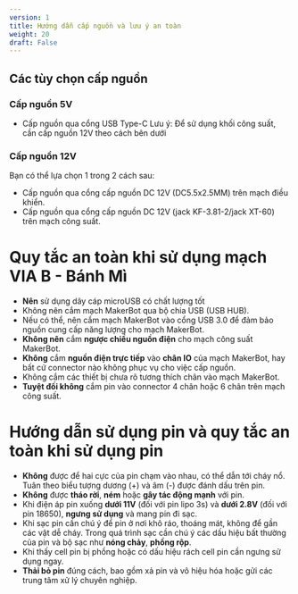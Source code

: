 ```yaml
---
version: 1
title: Hướng dẫn cấp nguồn và lưu ý an toàn
weight: 20
draft: False
---
```


## Các tùy chọn cấp nguồn
### Cấp nguồn 5V
- Cấp nguồn qua cổng USB Type-C
Lưu ý: Để sử dụng khối công suất, cần cấp nguồn 12V theo cách bên dưới
### Cấp nguồn 12V
Bạn có thể lựa chọn 1 trong 2 cách sau:
- Cấp nguồn qua cổng cấp nguồn DC 12V (DC5.5x2.5MM) trên mạch điều khiển.
- Cấp nguồn qua cổng cấp nguồn DC 12V (jack KF-3.81-2/jack XT-60) trên mạch công suất.


# Quy tắc an toàn khi sử dụng mạch VIA B - Bánh Mì
- **Nên** sử dụng dây cáp microUSB có chất lượng tốt
- Không nên cắm mạch MakerBot qua bộ chia USB (USB HUB).
- Nếu có thể, nên cắm mạch MakerBot vào cổng USB 3.0 để đảm bảo nguồn cung cấp năng lượng cho mạch MakerBot.
- **Không nên** cắm **ngược chiều nguồn điện** cho mạch công suất MakerBot.
- **Không** cắm **nguồn điện trực tiếp** vào **chân IO** của mạch MakerBot, hay bất cứ connector nào không phục vụ cho việc cấp nguồn.
- Không cắm các thiết bị chưa rõ tương thích chân vào mạch MakerBot.
- **Tuyệt đối không** cắm pin vào connector 4 chân hoặc 6 chân trên mạch công suất.

# Hướng dẫn sử dụng pin và quy tắc an toàn khi sử dụng pin
- **Không** được để hai cực của pin chạm vào nhau, có thể dẫn tới cháy nổ. Tuân theo biểu tượng dương (+) và âm (-) được đánh dấu trên pin.
- **Không** được **tháo rời**, **ném** hoặc **gây tác động mạnh** với pin.
- Khi điện áp pin xuống **dưới 11V** (đối với pin lipo 3s) và **dưới 2.8V** (đối với pin 18650), **ngưng sử dụng** và mang pin đi sạc.
- Khi sạc pin cần chú ý để pin ở nơi khô ráo, thoáng mát, không để gần các vật dễ cháy. Trong quá trình sạc cần chú ý các dấu hiệu bất thường của pin và bộ sạc như **nóng chảy**, **phồng rộp**.
- Khi thấy cell pin bị phồng hoặc có dấu hiệu rách cell pin cần ngưng sử dụng ngay.
- **Thải bỏ pin** đúng cách, bao gồm xả pin và vô hiệu hóa hoặc gửi các trung tâm xử lý chuyên nghiệp.